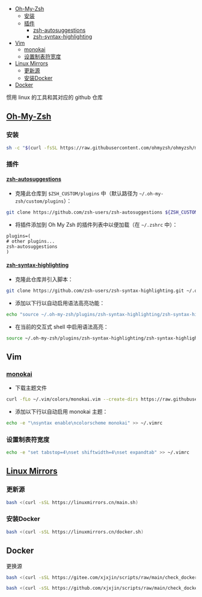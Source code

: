 <!-- START doctoc generated TOC please keep comment here to allow auto update -->
<!-- DON'T EDIT THIS SECTION, INSTEAD RE-RUN doctoc TO UPDATE -->

- [Oh-My-Zsh](#oh-my-zsh)
  - [安装](#%E5%AE%89%E8%A3%85)
  - [插件](#%E6%8F%92%E4%BB%B6)
    - [zsh-autosuggestions](#zsh-autosuggestions)
    - [zsh-syntax-highlighting](#zsh-syntax-highlighting)
- [Vim](#vim)
  - [monokai](#monokai)
  - [设置制表符宽度](#%E8%AE%BE%E7%BD%AE%E5%88%B6%E8%A1%A8%E7%AC%A6%E5%AE%BD%E5%BA%A6)
- [Linux Mirrors](#linux-mirrors)
  - [更新源](#%E6%9B%B4%E6%96%B0%E6%BA%90)
  - [安装Docker](#%E5%AE%89%E8%A3%85docker)
- [Docker](#docker)

<!-- END doctoc generated TOC please keep comment here to allow auto update -->

惯用 linux 的工具和其对应的 github 仓库

## [Oh-My-Zsh](https://github.com/ohmyzsh/ohmyzsh)

### 安装

```bash
sh -c "$(curl -fsSL https://raw.githubusercontent.com/ohmyzsh/ohmyzsh/master/tools/install.sh)"
```

### 插件

#### [zsh-autosuggestions](https://github.com/zsh-users/zsh-autosuggestions)

-   克隆此仓库到 `$ZSH_CUSTOM/plugins` 中（默认路径为 `~/.oh-my-zsh/custom/plugins`）：

```bash
git clone https://github.com/zsh-users/zsh-autosuggestions ${ZSH_CUSTOM:-~/.oh-my-zsh/custom}/plugins/zsh-autosuggestions
```

-   将插件添加到 Oh My Zsh 的插件列表中以便加载（在 `~/.zshrc` 中）：

```
plugins=(
# other plugins...
zsh-autosuggestions
)
```

#### [zsh-syntax-highlighting](https://github.com/zsh-users/zsh-syntax-highlighting)

-   克隆此仓库并引入脚本：

```bash
git clone https://github.com/zsh-users/zsh-syntax-highlighting.git ~/.oh-my-zsh/plugins/zsh-syntax-highlighting
```

-   添加以下行以自动启用语法高亮功能：

```bash
echo "source ~/.oh-my-zsh/plugins/zsh-syntax-highlighting/zsh-syntax-highlighting.zsh" >> ${ZDOTDIR:-~}/.zshrc
```

-   在当前的交互式 shell 中启用语法高亮：

```bash
source ~/.oh-my-zsh/plugins/zsh-syntax-highlighting/zsh-syntax-highlighting.zsh
```

## Vim

### [monokai](https://github.com/ku1ik/vim-monokai)

-   下载主题文件

```bash
curl -fLo ~/.vim/colors/monokai.vim --create-dirs https://raw.githubusercontent.com/ku1ik/vim-monokai/refs/heads/master/colors/monokai.vim
```

-   添加以下行以自动启用 monokai 主题：

```bash
echo -e "\nsyntax enable\ncolorscheme monokai" >> ~/.vimrc
```

### 设置制表符宽度

```bash
echo -e "set tabstop=4\nset shiftwidth=4\nset expandtab" >> ~/.vimrc
```

## [Linux Mirrors](https://github.com/SuperManito/LinuxMirrors)

### 更新源

```bash
bash <(curl -sSL https://linuxmirrors.cn/main.sh)
```

### 安装Docker

```bash
bash <(curl -sSL https://linuxmirrors.cn/docker.sh)
```

## Docker

更换源
```bash
bash <(curl -sSL https://gitee.com/xjxjin/scripts/raw/main/check_docker_registry.sh)
```

```bash
bash <(curl -sSL https://github.com/xjxjin/scripts/raw/main/check_docker_registry.sh)
```

